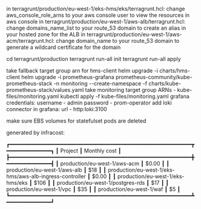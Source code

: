 in terragrunt/production/eu-west-1/eks-hms/eks/terragrunt.hcl:
    change aws_console_role_arns to your aws console user to view the resources in aws console
in terragrunt/production/eu-west-1/aws-alb/terragrunt.hcl:
    change domains_name_list to your route_53 domain to create an alias in your hosted zone for the ALB
in terragrunt/production/eu-west-1/aws-acm/terragrunt.hcl:
    change domain_name to your route_53 domain to generate a wildcard certificate for the domain

cd terragrunt/production
terragrunt run-all init
terragrunt run-all apply

take fallback target group arn for hms-client
helm upgrade -i charts/hms-client
helm upgrade -i prometheus-grafana prometheus-community/kube-prometheus-stack -n monitoring --create-namespace -f charts/kube-prometheus-stack/values.yaml
take monitoring target group ARNs - kube-files/monitoring.yaml
kubectl apply -f kube-files/monitoring.yaml
grafana credentials:
    username - admin
    password - prom-operator
add loki connector in grafana:
    url - http:loki:3100

make sure EBS volumes for statefulset pods are deleted

generated by infracost:

┏━━━━━━━━━━━━━━━━━━━━━━━━━━━━━━━━━━━━━━━━━━━━━━━━━━━━━━━━━┳━━━━━━━━━━━━━━┓
┃ Project                                                 ┃ Monthly cost ┃
┣━━━━━━━━━━━━━━━━━━━━━━━━━━━━━━━━━━━━━━━━━━━━━━━━━━━━━━━━━╋━━━━━━━━━━━━━━┫
┃ production/eu-west-1/aws-acm                            ┃ $0.00        ┃
┃ production/eu-west-1/aws-alb                            ┃ $18          ┃
┃ production/eu-west-1/eks-hms/aws-alb-ingress-controller ┃ $0.00        ┃
┃ production/eu-west-1/eks-hms/eks                        ┃ $106         ┃
┃ production/eu-west-1/postgres-rds                       ┃ $17          ┃
┃ production/eu-west-1/vpc                                ┃ $35          ┃
┃ production/eu-west-1/waf                                ┃ $5           ┃
┗━━━━━━━━━━━━━━━━━━━━━━━━━━━━━━━━━━━━━━━━━━━━━━━━━━━━━━━━━┻━━━━━━━━━━━━━━┛
